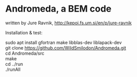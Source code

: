# Andromeda, a BEM code


written by Jure Ravnik, http://kepoi.fs.um.si/en/p/jure-ravnik 



Installation & test:


sudo apt install gfortran make libblas-dev liblapack-dev<br>
git clone https://github.com/WildSmilodon/Andromeda.git<br>
cd Andromeda/src<br>
make<br>
cd ../run<br>
./runAll<br>
